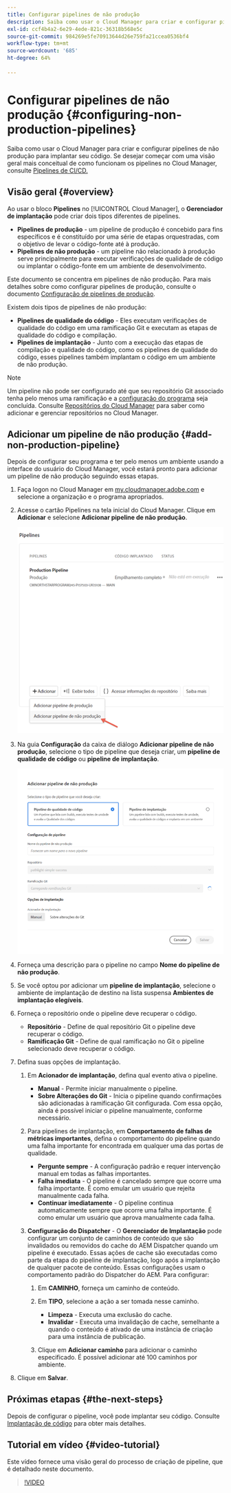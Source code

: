 ```yaml
---
title: Configurar pipelines de não produção
description: Saiba como usar o Cloud Manager para criar e configurar pipelines de não produção para implantar seu código.
exl-id: ccf4b4a2-6e29-4ede-821c-36318b568e5c
source-git-commit: 984269e5fe70913644d26e759fa21ccea0536bf4
workflow-type: tm+mt
source-wordcount: '685'
ht-degree: 64%

---
```


# Configurar pipelines de não produção {#configuring-non-production-pipelines}

Saiba como usar o Cloud Manager para criar e configurar pipelines de não produção para implantar seu código. Se desejar começar com uma visão geral mais conceitual de como funcionam os pipelines no Cloud Manager, consulte [Pipelines de CI/CD.](/help/overview/ci-cd-pipelines.md)

## Visão geral {#overview}

Ao usar o bloco **Pipelines** no [!UICONTROL Cloud Manager], o **Gerenciador de implantação** pode criar dois tipos diferentes de pipelines.

* **Pipelines de produção** - um pipeline de produção é concebido para fins específicos e é constituído por uma série de etapas orquestradas, com o objetivo de levar o código-fonte até à produção.
* **Pipelines de não produção** - um pipeline não relacionado à produção serve principalmente para executar verificações de qualidade de código ou implantar o código-fonte em um ambiente de desenvolvimento.

Este documento se concentra em pipelines de não produção. Para mais detalhes sobre como configurar pipelines de produção, consulte o documento [Configuração de pipelines de produção](/help/using/production-pipelines.md).

Existem dois tipos de pipelines de não produção:

* **Pipelines de qualidade do código** - Eles executam verificações de qualidade do código em uma ramificação Git e executam as etapas de qualidade do código e compilação.
* **Pipelines de implantação** - Junto com a execução das etapas de compilação e qualidade do código, como os pipelines de qualidade do código, esses pipelines também implantam o código em um ambiente de não produção.

>[!NOTE]
>
>Um pipeline não pode ser configurado até que seu repositório Git associado tenha pelo menos uma ramificação e a [configuração do programa](/help/getting-started/program-setup.md) seja concluída. Consulte [Repositórios do Cloud Manager](/help/managing-code/managing-repositories.md) para saber como adicionar e gerenciar repositórios no Cloud Manager.

## Adicionar um pipeline de não produção {#add-non-production-pipeline}

Depois de configurar seu programa e ter pelo menos um ambiente usando a interface do usuário do Cloud Manager, você estará pronto para adicionar um pipeline de não produção seguindo essas etapas.

1. Faça logon no Cloud Manager em [my.cloudmanager.adobe.com](https://my.cloudmanager.adobe.com) e selecione a organização e o programa apropriados.

1. Acesse o cartão Pipelines na tela inicial do Cloud Manager. Clique em **Adicionar** e selecione **Adicionar pipeline de não produção**.

   ![Adicionar pipeline de não produção](/help/assets/configure-pipelines/nonprod-pipeline-add1.png)

1. Na guia **Configuração** da caixa de diálogo **Adicionar pipeline de não produção**, selecione o tipo de pipeline que deseja criar, um **pipeline de qualidade de código** ou **pipeline de implantação**.

   ![Escolha o tipo de pipeline](/help/assets/configure-pipelines/add-non-production-pipeline.png)

1. Forneça uma descrição para o pipeline no campo **Nome do pipeline de não produção**.

1. Se você optou por adicionar um **pipeline de implantação**, selecione o ambiente de implantação de destino na lista suspensa **Ambientes de implantação elegíveis**.

1. Forneça o repositório onde o pipeline deve recuperar o código.

   * **Repositório** - Define de qual repositório Git o pipeline deve recuperar o código.
   * **Ramificação Git** - Define de qual ramificação no Git o pipeline selecionado deve recuperar o código.

1. Defina suas opções de implantação.

   1. Em **Acionador de implantação**, defina qual evento ativa o pipeline.

      * **Manual** - Permite iniciar manualmente o pipeline.
      * **Sobre Alterações do Git** - Inicia o pipeline quando confirmações são adicionadas à ramificação Git configurada. Com essa opção, ainda é possível iniciar o pipeline manualmente, conforme necessário.

   1. Para pipelines de implantação, em **Comportamento de falhas de métricas importantes**, defina o comportamento do pipeline quando uma falha importante for encontrada em qualquer uma das portas de qualidade.

      * **Pergunte sempre** - A configuração padrão e requer intervenção manual em todas as falhas importantes.
      * **Falha imediata** - O pipeline é cancelado sempre que ocorre uma falha importante. É como emular um usuário que rejeita manualmente cada falha.
      * **Continuar imediatamente** - O pipeline continua automaticamente sempre que ocorre uma falha importante. É como emular um usuário que aprova manualmente cada falha.

   1. **Configuração do Dispatcher** - O **Gerenciador de Implantação** pode configurar um conjunto de caminhos de conteúdo que são invalidados ou removidos do cache do AEM Dispatcher quando um pipeline é executado. Essas ações de cache são executadas como parte da etapa do pipeline de implantação, logo após a implantação de qualquer pacote de conteúdo. Essas configurações usam o comportamento padrão do Dispatcher do AEM. Para configurar:

      1. Em **CAMINHO**, forneça um caminho de conteúdo.
      1. Em **TIPO**, selecione a ação a ser tomada nesse caminho.

         * **Limpeza** - Executa uma exclusão do cache.
         * **Invalidar** - Executa uma invalidação de cache, semelhante a quando o conteúdo é ativado de uma instância de criação para uma instância de publicação.

      1. Clique em **Adicionar caminho** para adicionar o caminho especificado. É possível adicionar até 100 caminhos por ambiente.

1. Clique em **Salvar**.

## Próximas etapas {#the-next-steps}

Depois de configurar o pipeline, você pode implantar seu código. Consulte [Implantação de código](/help/using/code-deployment.md) para obter mais detalhes.

## Tutorial em vídeo {#video-tutorial}

Este vídeo fornece uma visão geral do processo de criação de pipeline, que é detalhado neste documento.

>[!VIDEO](https://video.tv.adobe.com/v/26316/)
